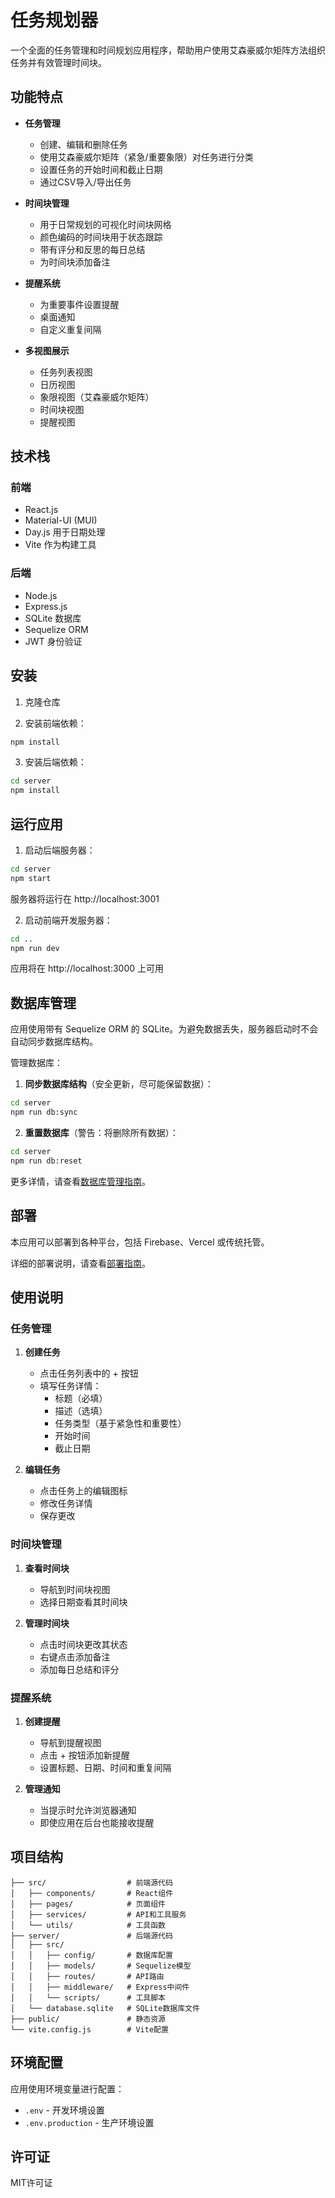# 任务规划器

一个全面的任务管理和时间规划应用程序，帮助用户使用艾森豪威尔矩阵方法组织任务并有效管理时间块。

## 功能特点

- **任务管理**
  - 创建、编辑和删除任务
  - 使用艾森豪威尔矩阵（紧急/重要象限）对任务进行分类
  - 设置任务的开始时间和截止日期
  - 通过CSV导入/导出任务

- **时间块管理**
  - 用于日常规划的可视化时间块网格
  - 颜色编码的时间块用于状态跟踪
  - 带有评分和反思的每日总结
  - 为时间块添加备注

- **提醒系统**
  - 为重要事件设置提醒
  - 桌面通知
  - 自定义重复间隔

- **多视图展示**
  - 任务列表视图
  - 日历视图
  - 象限视图（艾森豪威尔矩阵）
  - 时间块视图
  - 提醒视图

## 技术栈

### 前端
- React.js
- Material-UI (MUI)
- Day.js 用于日期处理
- Vite 作为构建工具

### 后端
- Node.js
- Express.js
- SQLite 数据库
- Sequelize ORM
- JWT 身份验证

## 安装

1. 克隆仓库

2. 安装前端依赖：
```bash
npm install
```

3. 安装后端依赖：
```bash
cd server
npm install
```

## 运行应用

1. 启动后端服务器：
```bash
cd server
npm start
```
服务器将运行在 http://localhost:3001

2. 启动前端开发服务器：
```bash
cd ..
npm run dev
```
应用将在 http://localhost:3000 上可用

## 数据库管理

应用使用带有 Sequelize ORM 的 SQLite。为避免数据丢失，服务器启动时不会自动同步数据库结构。

管理数据库：

1. **同步数据库结构**（安全更新，尽可能保留数据）：
```bash
cd server
npm run db:sync
```

2. **重置数据库**（警告：将删除所有数据）：
```bash
cd server
npm run db:reset
```

更多详情，请查看[数据库管理指南](server/DATABASE.md)。

## 部署

本应用可以部署到各种平台，包括 Firebase、Vercel 或传统托管。

详细的部署说明，请查看[部署指南](DEPLOYMENT.md)。

## 使用说明

### 任务管理

1. **创建任务**
   - 点击任务列表中的 + 按钮
   - 填写任务详情：
     - 标题（必填）
     - 描述（选填）
     - 任务类型（基于紧急性和重要性）
     - 开始时间
     - 截止日期

2. **编辑任务**
   - 点击任务上的编辑图标
   - 修改任务详情
   - 保存更改

### 时间块管理

1. **查看时间块**
   - 导航到时间块视图
   - 选择日期查看其时间块

2. **管理时间块**
   - 点击时间块更改其状态
   - 右键点击添加备注
   - 添加每日总结和评分

### 提醒系统

1. **创建提醒**
   - 导航到提醒视图
   - 点击 + 按钮添加新提醒
   - 设置标题、日期、时间和重复间隔

2. **管理通知**
   - 当提示时允许浏览器通知
   - 即使应用在后台也能接收提醒

## 项目结构

```
├── src/                  # 前端源代码
│   ├── components/       # React组件
│   ├── pages/            # 页面组件
│   ├── services/         # API和工具服务
│   └── utils/            # 工具函数
├── server/               # 后端源代码
│   ├── src/
│   │   ├── config/       # 数据库配置
│   │   ├── models/       # Sequelize模型
│   │   ├── routes/       # API路由
│   │   ├── middleware/   # Express中间件
│   │   └── scripts/      # 工具脚本
│   └── database.sqlite   # SQLite数据库文件
├── public/               # 静态资源
└── vite.config.js        # Vite配置
```

## 环境配置

应用使用环境变量进行配置：

- `.env` - 开发环境设置
- `.env.production` - 生产环境设置

## 许可证

MIT许可证